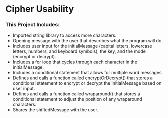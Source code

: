 # Cipher Usability

### This Project Includes:
- Imported string library to access more characters.
- Opening message with the user that describes what the program will do.
- Includes user input for the initialMessage (capital letters, lowercase letters, numbers, and keyboard symbols), the key, and the mode (encrypt or decrypt).
- Includes a for loop that cycles through each character in the initialMessage.
- Includes a conditional statement that allows for multiple word messages.
- Defines and calls a function called encryptOrDecrypt() that stores a conditional statement to encrypt or decrypt the initialMessage based on user input.
- Defines and calls a function called wraparound() that stores a conditional statement to adjust the position of any wraparound characters.
- Shares the shiftedMessage with the user.

